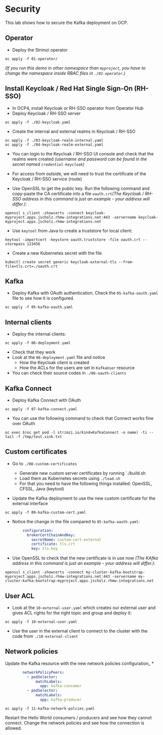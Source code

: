 # Security

This lab shows how to secure the Kafka deployment on OCP.

## Operator

* Deploy the Strimzi operator

```
oc apply -f 01-operator/
```

_(If you run this demo in other namespace than `myproject`, you have to change the namespace inside RBAC files in `./01-operator`.)_

## Install Keycloak / Red Hat Single Sign-On (RH-SSO)

* In OCP4, install Keycloak or RH-SSO operator from Operator Hub
* Deploy Keycloak / RH-SSO server

```
oc apply -f ./02-keycloak.yaml
```

* Create the internal and external realms in Keycloak / RH-SSO

```
oc apply -f ./03-keycloak-realm-internal.yaml
oc apply -f ./04-keycloak-realm-external.yaml
```

* You can login to the Keycloak / RH-SSO UI console and check that the realms were created _(username and password can be found in the secret named `credential-keycloak`)_

* For access from outside, we will need to trust the certificate of the Keycloak / RH-SSO service (route)
* Use OpenSSL to get the public key. Run the following command and copy-paste the CA certificate into a file `oauth.crt`_(The Keycloak / RH-SSO address in this command is just an example - your address will differ.)_:

```
openssl s_client -showcerts -connect keycloak-myproject.apps.jscholz.rhmw-integrations.net:443 -servername keycloak-myproject.apps.jscholz.rhmw-integrations.net
```

* Use `keytool` from Java to create a truststore for local client:

```
keytool -importcert -keystore oauth.truststore -file oauth.crt --storepass 123456
```

* Create a new Kubernetes secret with the file

```
kubectl create secret generic keycloak-external-tls --from-file=tls.crt=./oauth.crt
```

## Kafka

* Deploy Kafka with OAuth authentication.
Check the `05-kafka-oauth.yaml` file to see how it is configured.

```
oc apply -f 05-kafka-oauth.yaml
```

## Internal clients

* Deploy the internal clients:

```
oc apply -f 06-deployment.yaml
```

* Check that they work
* Look at the `06-deployment.yaml` file and notice
    * How the Keycloak client is created
    * How the ACLs for the users are set in `KafkaUser` resource
* You can check their source codes in `./06-oauth-clients`

## Kafka Connect

* Deploy Kafka Connect with OAuth

```
oc apply -f 07-kafka-connect.yaml
```

* You can use the following command to check that Connect works fine over OAuth

```
oc exec $(oc get pod -l strimzi.io/kind=KafkaConnect -o name) -ti -- tail -f /tmp/test.sink.txt
```

## Custom certificates

* Go to `./08-custom-certificates`
    * Generate new custom server certificates by running `./build.sh
    * Load them as Kubernetes secrets using `./load.sh`
    * For that you need to have the following things installed: OpenSSL, CFSSL, Java (keytool)

* Update the Kafka deployment to use the new custom certificate for the external interface

```
oc apply -f 09-kafka-custom-cert.yaml
```

* Notice the change in the file compared to `05-kafka-oauth.yaml`:

```yaml
        configuration:
          brokerCertChainAndKey:
            secretName: custom-cert-external
            certificate: tls.crt
            key: tls.key
```

* Use OpenSSL to check that the new certificate is in use now _(The KAfka address in this command is just an example - your address will differ.)_:

```
openssl s_client -showcerts -connect my-cluster-kafka-bootstrap-myproject.apps.jscholz.rhmw-integrations.net:443 -servername my-cluster-kafka-bootstrap-myproject.apps.jscholz.rhmw-integrations.net
```

## User ACL

* Look at the `10-external-user.yaml` which creates our external user and gives ACL rights for the right topic and group and deploy it:

```
oc apply -f 10-external-user.yaml
```

* Use the user in the external client to connect to the cluster with the code from `./10-external-client`

## Network policies

Update the Kafka resource with the new network policies configuration_
* 
```yaml
        networkPolicyPeers:
          - podSelector:
              matchLabels:
                app: kafka-consumer
          - podSelector:
              matchLabels:
                app: kafka-producer
```

```
oc apply -f 11-kafka-network-polcies.yaml
```

Restart the Hello World consumers / producers and see how they cannot connect.
Change the network policies and see how the connection is allowed.